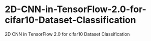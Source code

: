 # 2D-CNN-in-TensorFlow-2.0-for-cifar10-Dataset-Classification

2D CNN in TensorFlow 2.0 for cifar10 Dataset Classification

